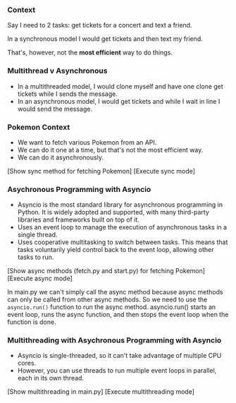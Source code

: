 ### Context ###
Say I need to 2 tasks: get tickets for a concert and text a friend.

In a synchronous model I would get tickets and then text my friend.

That's, however, not the **most efficient** way to do things.

### Multithread v Asynchronous ###
 
 - In a multithreaded model, I would clone myself and have one clone get tickets while I sends the message.
 - In an asynchronous model, I would get tickets and while I wait in line I would send the message.

### Pokemon Context ###
- We want to fetch various Pokemon from an API.
- We can do it one at a time, but that's not the most efficient way.
- We can do it asynchronously.

[Show sync method for fetching Pokemon]
[Execute sync mode]

### Asychronous Programming with Asyncio ###
- Asyncio is the most standard library for asynchronous programming in Python. It is widely adopted and supported, with many third-party libraries and frameworks built on top of it.
- Uses an event loop to manage the execution of asynchronous tasks in a single thread.
- Uses cooperative multitasking to switch between tasks. This means that tasks voluntarily yield control back to the event loop, allowing other tasks to run.

[Show async methods (fetch.py and start.py) for fetching Pokemon]
[Execute async mode]

In main.py we can't simply call the async method because async methods can only be called from other async methods. So we need to use the `asyncio.run()` function to run the async method.
asyncio.run() starts an event loop, runs the async function, and then stops the event loop when the function is done.

### Multithreading with Asychronous Programming with Asyncio ###

- Asyncio is single-threaded, so it can't take advantage of multiple CPU cores.
- However, you can use threads to run multiple event loops in parallel, each in its own thread.

[Show multithreading in main.py]
[Execute multithreading mode] 

